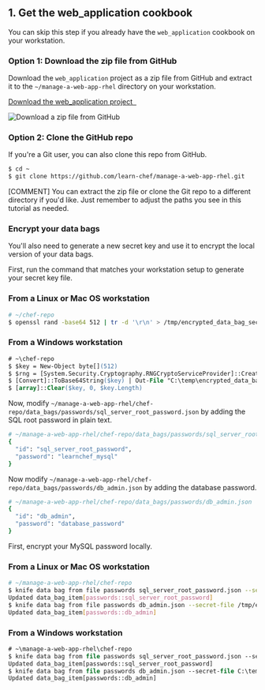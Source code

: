 ## 1. Get the web_application cookbook

You can skip this step if you already have the `web_application` cookbook on your workstation.

### Option 1: Download the zip file from GitHub

Download the `web_application` project as a zip file from GitHub and extract it to the <code class="file-path">~/manage-a-web-app-rhel</code> directory on your workstation.

<a class='accent-button radius' href='https://github.com/learn-chef/manage-a-web-app-rhel' target='_blank'>Download the web_application project&nbsp;&nbsp;<i class='fa fa-external-link'></i></a>

![Download a zip file from GitHub](tutorials/github-zip.png)

### Option 2: Clone the GitHub repo

If you're a Git user, you can also clone this repo from GitHub.

```bash
$ cd ~
$ git clone https://github.com/learn-chef/manage-a-web-app-rhel.git
```

[COMMENT] You can extract the zip file or clone the Git repo to a different directory if you'd like. Just remember to adjust the paths you see in this tutorial as needed.

### Encrypt your data bags

You'll also need to generate a new secret key and use it to encrypt the local version of your data bags.

First, run the command that matches your workstation setup to generate your secret key file.

### From a Linux or Mac OS workstation

```bash
# ~/chef-repo
$ openssl rand -base64 512 | tr -d '\r\n' > /tmp/encrypted_data_bag_secret
```

### From a Windows workstation

```ps
# ~\chef-repo
$ $key = New-Object byte[](512)
$ $rng = [System.Security.Cryptography.RNGCryptoServiceProvider]::Create().GetBytes($key)
$ [Convert]::ToBase64String($key) | Out-File "C:\temp\encrypted_data_bag_secret" -encoding "UTF8"
$ [array]::Clear($key, 0, $key.Length)
```

Now, modify <code class="file-path">~/manage-a-web-app-rhel/chef-repo/data\_bags/passwords/sql\_server\_root\_password.json</code> by adding the SQL root password in plain text.

```ruby
# ~/manage-a-web-app-rhel/chef-repo/data_bags/passwords/sql_server_root_password.json
{
  "id": "sql_server_root_password",
  "password": "learnchef_mysql"
}
```

Now modify <code class="file-path">~/manage-a-web-app-rhel/chef-repo/data\_bags/passwords/db\_admin.json</code> by adding the database password.

```ruby
# ~/manage-a-web-app-rhel/chef-repo/data_bags/passwords/db_admin.json
{
  "id": "db_admin",
  "password": "database_password"
}
```

First, encrypt your MySQL password locally.

### From a Linux or Mac OS workstation

```bash
# ~/manage-a-web-app-rhel/chef-repo
$ knife data bag from file passwords sql_server_root_password.json --secret-file /tmp/encrypted_data_bag_secret --local-mode
Updated data_bag_item[passwords::sql_server_root_password]
$ knife data bag from file passwords db_admin.json --secret-file /tmp/encrypted_data_bag_secret --local-mode
Updated data_bag_item[passwords::db_admin]
```

### From a Windows workstation

```ps
# ~\manage-a-web-app-rhel\chef-repo
$ knife data bag from file passwords sql_server_root_password.json --secret-file C:\temp\encrypted_data_bag_secret --local-mode
Updated data_bag_item[passwords::sql_server_root_password]
$ knife data bag from file passwords db_admin.json --secret-file C:\temp\encrypted_data_bag_secret --local-mode
Updated data_bag_item[passwords::db_admin]
```
